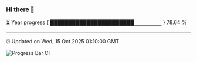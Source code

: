 ### Hi there 👋

⏳ Year progress { ███████████████████████▁▁▁▁▁▁▁ } 78.64 %

---

⏰ Updated on Wed, 15 Oct 2025 01:10:00 GMT

![Progress Bar CI](https://github.com/liununu/liununu/workflows/Progress%20Bar%20CI/badge.svg)

